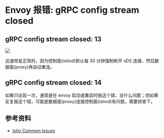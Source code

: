 # Envoy 报错: gRPC config stream closed

## gRPC config stream closed: 13

![](https://image-host-1251893006.cos.ap-chengdu.myqcloud.com/2023%2F09%2F22%2F20230922190447.png)

这通常是正常的，因为控制面(istiod)默认每 30 分钟强制断开 xDS 连接，然后数据面(proxy)再自动重连。

## gRPC config stream closed: 14

如果只出现一次，通常是在 envoy 启动或重启时报这个错，没什么问题；但如果反复报这个错，可能是数据面(proxy)连接控制面(istiod)有问题，需要排查下。

## 参考资料

* [Istio Common Issues](https://github.com/istio/istio/wiki/Troubleshooting-Istio#common-issues)
